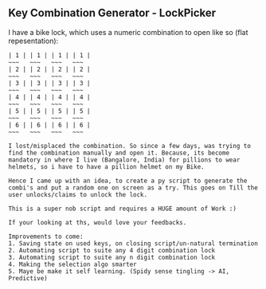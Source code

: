 ####
Key Combination Generator - LockPicker
------

I have a bike lock, which uses a numeric combination to open like so (flat repesentation):

 ~~~   ~~~   ~~~   ~~~
| 1 | | 1 | | 1 | | 1 | 
 ~~~   ~~~   ~~~   ~~~
| 2 | | 2 | | 2 | | 2 | 
 ~~~   ~~~   ~~~   ~~~
| 3 | | 3 | | 3 | | 3 | 
 ~~~   ~~~   ~~~   ~~~
| 4 | | 4 | | 4 | | 4 | 
 ~~~   ~~~   ~~~   ~~~
| 5 | | 5 | | 5 | | 5 | 
 ~~~   ~~~   ~~~   ~~~
| 6 | | 6 | | 6 | | 6 | 
 ~~~   ~~~   ~~~   ~~~

I lost/misplaced the combination. So since a few days, was trying to find the combination manually and open it. Because, its become mandatory in where I live (Bangalore, India) for pillions to wear helmets, so i have to have a pillion helmet on my Bike.

Hence I came up with an idea, to create a py script to generate the combi's and put a random one on screen as a try. This goes on Till the user unlocks/claims to unlock the lock.

This is a super nob script and requires a HUGE amount of Work :)

If your looking at ths, would love your feedbacks.

Improvements to come:
1. Saving state on used keys, on closing script/un-natural termination
2. Automating script to suite any 4 digit combination lock
3. Automating script to suite any n digit combination lock
4. Making the selection algo smarter
5. Maye be make it self learning. (Spidy sense tingling -> AI, Predictive)
